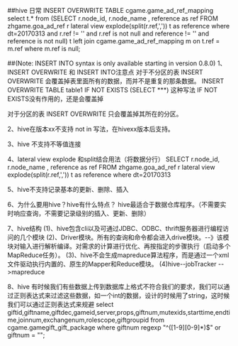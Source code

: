 ##hive 日常
INSERT OVERWRITE TABLE cgame.game_ad_ref_mapping 
select t.* from
(SELECT r.node_id, r.node_name , reference as ref FROM zhgame.goa_ad_ref r  lateral view explode(split(r.ref,',')) t as reference where dt=20170313 and r.ref != '' and r.ref is not null and reference != '' and reference is not null) t 
left join
cgame.game_ad_ref_mapping m  on t.ref = m.ref where m.ref is null;


##(Note: INSERT INTO syntax is only available starting in version 0.8.0)
1、INSERT OVERWRITE 和 INSERT INTO注意点
对于不分区的表
INSERT OVERWRITE 会覆盖掉表里面所有的数据，而并不是重复的那条数据。
INSERT OVERWRITE TABLE table1 IF NOT EXISTS (SELECT ***) 这种写法 IF NOT EXISTS没有作用的，还是会覆盖掉

对于分区的表
INSERT OVERWRITE 只会覆盖掉其所在的分区。

2、hive在版本xx不支持 not in 写法，在hivexx版本后支持。

3、hive 不支持不等值连接 

4、lateral view explode 和split结合用法（将数据分行）
SELECT r.node_id, r.node_name , reference as ref FROM zhgame.goa_ad_ref r  lateral view explode(split(r.ref,',')) t as reference where dt=20170313

5、hive不支持记录基本的更新、删除、插入

6、为什么要用hive？hive有什么特点？
hive最适合于数据仓库程序。（不需要实时响应查询，不需要记录级别的插入、更新、删除）


7、hive结构
(1)、hive包含cli以及可通过JDBC、ODBC、thrift服务器进行编程访问的几个模块
(2)、Driver模块。所有的查询和命令都会进入drive模块。--》该模块对输入进行解析编译。对需求的计算进行优化、再按指定的步骤执行（启动多个MapReduce任务）。
(3)、hive不会生成mapreduce算法程序，而是通过一个xml文件驱动执行内置的、原生的Mapper和Reduce模块。
(4)hive--jobTracker -->mapreduce

8、hive
有时候我们有些数据上传到数据库上格式不符合我们的要求，我们可以通过正则表达式来过滤这些数据，如一个int的数据，设计的时候用了string，这时候我们可以通过正则表达式来规避
    select giftid,giftname,giftdec,gameid,server,props,giftnum,mutexids,starttime,endtime,joinnum,exchangenum,rolescope,giftgroupid from cgame.gamegift_gift_package  where giftnum regexp "^([1-9][0-9]*)$" or giftnum = "";


    




